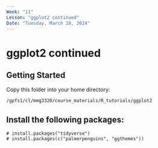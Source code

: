 ```yaml
---
Week: "11" 
Lesson: "ggplot2 continued"
Date: "Tuesday, March 28, 2024"
---
```


# ggplot2 continued


## Getting Started 

Copy this folder into your home directory:

```bash 
/gpfs1/cl/mmg3320/course_materials/R_tutorials/ggplot2
```

## Install the following packages:  

```
# install.packages("tidyverse")
# install.packages(c("palmerpenguins", "ggthemes"))
```